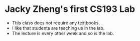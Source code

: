 # Jacky Zheng's first CS193 Lab

- This class does not require any textbooks.
- I like that students are teaching us in the lab.
- The lecture is every other week and so is the lab.
